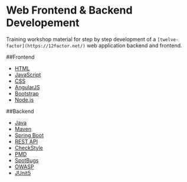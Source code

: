 # Web Frontend & Backend Developement

Training workshop material for step by step development of a `[twelve-factor](https://12factor.net/)` web application backend and frontend.

##Frontend
- [HTML](https://www.w3schools.com/html/)
- [JavaScript](https://www.w3schools.com/js/)
- [CSS](https://www.w3schools.com/css/)
- [AngularJS](https://www.w3schools.com/angular/)
- [Bootstrap](https://www.w3schools.com/bootstrap5/)
- [Node.js](https://www.w3schools.com/nodejs/)

##Backend
- [Java](https://www.w3schools.com/java/)
- [Maven](https://www.baeldung.com/maven)
- [Spring Boot](https://start.spring.io/)
- [REST API](https://github.com/microsoft/api-guidelines)
- [CheckStyle](https://checkstyle.sourceforge.io/)
- [PMD](https://pmd.github.io/)
- [SpotBugs](https://spotbugs.github.io/)
- [OWASP](https://cheatsheetseries.owasp.org/IndexTopTen.html)
- [JUnit5](https://www.baeldung.com/junit-5)
